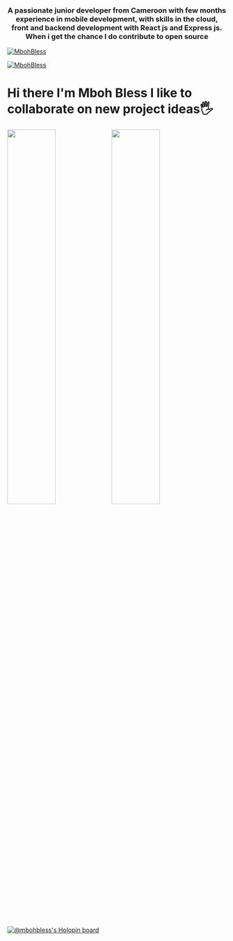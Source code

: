 <h3 align="center">A passionate junior developer from Cameroon with few months experience in mobile development, with skills in the cloud, front and backend development with React js and Express js. When i get the chance I do contribute to open source</h3>

<p align="left"> <a href="https://github.com/ryo-ma/github-profile-trophy"><img src="https://github-profile-trophy.vercel.app/?username=MbohBless&row=1&theme=darkhub&margin-w=15&no-bg=true" alt="MbohBless" /></a> </p>

<p align="left"> <a href="https://twitter.com/Mboh_Bless" target="blank"><img src="https://img.shields.io/twitter/follow/Mboh_Bless?logo=twitter&style=for-the-badge" alt="MbohBless" /></a> </p>

# Hi there I'm Mboh Bless I like to collaborate on new project ideas🖐
<img align="left" width="47%" src ="https://github-readme-stats.vercel.app/api?username=MbohBless&show_icons=true&theme=synthwave"/>
<img align = "left" width="47%" src ="https://github-readme-stats.vercel.app/api/top-langs/?username=MbohBless&layout=compact"/>

<br/>

[![@mbohbless's Holopin board](https://holopin.me/mbohbless)](https://holopin.io/@mbohbless)


